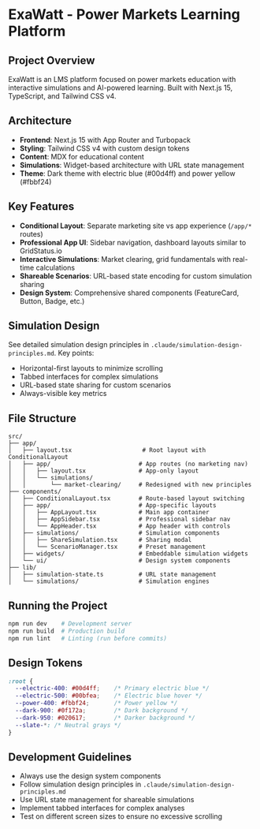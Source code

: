 # ExaWatt - Power Markets Learning Platform

## Project Overview
ExaWatt is an LMS platform focused on power markets education with interactive simulations and AI-powered learning. Built with Next.js 15, TypeScript, and Tailwind CSS v4.

## Architecture
- **Frontend**: Next.js 15 with App Router and Turbopack
- **Styling**: Tailwind CSS v4 with custom design tokens  
- **Content**: MDX for educational content
- **Simulations**: Widget-based architecture with URL state management
- **Theme**: Dark theme with electric blue (#00d4ff) and power yellow (#fbbf24)

## Key Features
- **Conditional Layout**: Separate marketing site vs app experience (`/app/*` routes)
- **Professional App UI**: Sidebar navigation, dashboard layouts similar to GridStatus.io
- **Interactive Simulations**: Market clearing, grid fundamentals with real-time calculations
- **Shareable Scenarios**: URL-based state encoding for custom simulation sharing
- **Design System**: Comprehensive shared components (FeatureCard, Button, Badge, etc.)

## Simulation Design
See detailed simulation design principles in `.claude/simulation-design-principles.md`. Key points:
- Horizontal-first layouts to minimize scrolling
- Tabbed interfaces for complex simulations
- URL-based state sharing for custom scenarios
- Always-visible key metrics

## File Structure
```
src/
├── app/
│   ├── layout.tsx                    # Root layout with ConditionalLayout
│   ├── app/                         # App routes (no marketing nav)
│   │   ├── layout.tsx               # App-only layout
│   │   └── simulations/
│   │       └── market-clearing/     # Redesigned with new principles
├── components/
│   ├── ConditionalLayout.tsx        # Route-based layout switching
│   ├── app/                         # App-specific layouts
│   │   ├── AppLayout.tsx            # Main app container
│   │   ├── AppSidebar.tsx           # Professional sidebar nav
│   │   └── AppHeader.tsx            # App header with controls
│   ├── simulations/                 # Simulation components
│   │   ├── ShareSimulation.tsx      # Sharing modal
│   │   └── ScenarioManager.tsx      # Preset management
│   ├── widgets/                     # Embeddable simulation widgets
│   └── ui/                          # Design system components
├── lib/
│   ├── simulation-state.ts          # URL state management
│   └── simulations/                 # Simulation engines
```

## Running the Project
```bash
npm run dev    # Development server
npm run build  # Production build
npm run lint   # Linting (run before commits)
```

## Design Tokens
```css
:root {
  --electric-400: #00d4ff;    /* Primary electric blue */
  --electric-500: #00bfea;    /* Electric blue hover */
  --power-400: #fbbf24;       /* Power yellow */
  --dark-900: #0f172a;        /* Dark background */
  --dark-950: #020617;        /* Darker background */
  --slate-*: /* Neutral grays */
}
```

## Development Guidelines
- Always use the design system components
- Follow simulation design principles in `.claude/simulation-design-principles.md`
- Use URL state management for shareable simulations
- Implement tabbed interfaces for complex analyses
- Test on different screen sizes to ensure no excessive scrolling